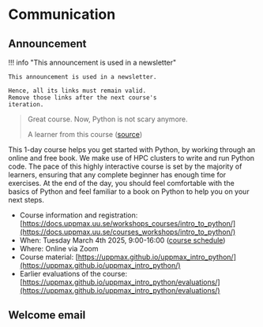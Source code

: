 # Communication

## Announcement

!!! info "This announcement is used in a newsletter"

    This announcement is used in a newsletter.

    Hence, all its links must remain valid.
    Remove those links after the next course's
    iteration.

> Great course. Now, Python is not scary anymore.
>
> A learner from this course ([source](https://uppmax.github.io/uppmax_intro_python/evaluations/20240830/))

This 1-day course helps you get started with Python,
by working through an online and free book.
We make use of HPC clusters
to write and run Python code.
The pace of this highly interactive course
is set by the majority of learners,
ensuring that any complete beginner
has enough time for exercises.
At the end of the day, you should feel comfortable with the basics
of Python and feel familiar to a book on Python to help you on your next steps.

- Course information and registration: [https://docs.uppmax.uu.se/workshops_courses/intro_to_python/](https://docs.uppmax.uu.se/courses_workshops/intro_to_python/)
- When: Tuesday March 4th 2025, 9:00-16:00 ([course schedule](https://uppmax.github.io/uppmax_intro_python/overviews/schedule/))
- Where: Online via Zoom
- Course material: [https://uppmax.github.io/uppmax_intro_python/](https://uppmax.github.io/uppmax_intro_python/)
- Earlier evaluations of the course: [https://uppmax.github.io/uppmax_intro_python/evaluations/](https://uppmax.github.io/uppmax_intro_python/evaluations/)


## Welcome email
